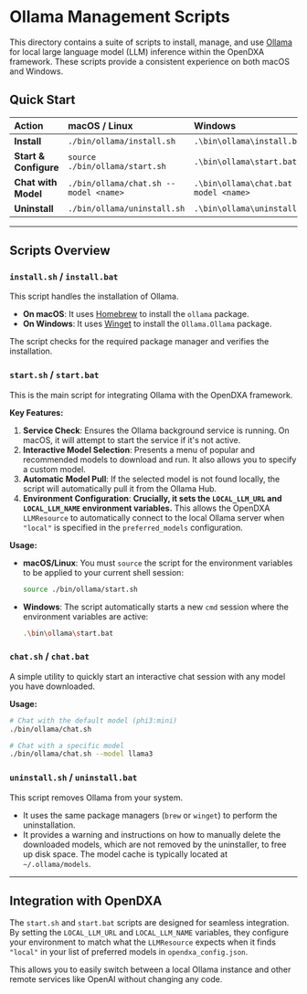 # Ollama Management Scripts

This directory contains a suite of scripts to install, manage, and use [Ollama](https://ollama.com/) for local large language model (LLM) inference within the OpenDXA framework. These scripts provide a consistent experience on both macOS and Windows.

## Quick Start

| Action | macOS / Linux | Windows |
| :--- | :--- | :--- |
| **Install** | `./bin/ollama/install.sh` | `.\bin\ollama\install.bat` |
| **Start & Configure** | `source ./bin/ollama/start.sh` | `.\bin\ollama\start.bat` |
| **Chat with Model** | `./bin/ollama/chat.sh --model <name>` | `.\bin\ollama\chat.bat --model <name>` |
| **Uninstall** | `./bin/ollama/uninstall.sh` | `.\bin\ollama\uninstall.bat` |

---

##  Scripts Overview

### `install.sh` / `install.bat`
This script handles the installation of Ollama.
- **On macOS**: It uses [Homebrew](https://brew.sh/) to install the `ollama` package.
- **On Windows**: It uses [Winget](https://docs.microsoft.com/en-us/windows/package-manager/winget/) to install the `Ollama.Ollama` package.

The script checks for the required package manager and verifies the installation.

### `start.sh` / `start.bat`
This is the main script for integrating Ollama with the OpenDXA framework.

**Key Features:**
1.  **Service Check**: Ensures the Ollama background service is running. On macOS, it will attempt to start the service if it's not active.
2.  **Interactive Model Selection**: Presents a menu of popular and recommended models to download and run. It also allows you to specify a custom model.
3.  **Automatic Model Pull**: If the selected model is not found locally, the script will automatically pull it from the Ollama Hub.
4.  **Environment Configuration**: **Crucially, it sets the `LOCAL_LLM_URL` and `LOCAL_LLM_NAME` environment variables.** This allows the OpenDXA `LLMResource` to automatically connect to the local Ollama server when `"local"` is specified in the `preferred_models` configuration.

**Usage:**
-   **macOS/Linux**: You must `source` the script for the environment variables to be applied to your current shell session:
    ```bash
    source ./bin/ollama/start.sh
    ```
-   **Windows**: The script automatically starts a new `cmd` session where the environment variables are active:
    ```bash
    .\bin\ollama\start.bat
    ```

### `chat.sh` / `chat.bat`
A simple utility to quickly start an interactive chat session with any model you have downloaded.

**Usage:**
```bash
# Chat with the default model (phi3:mini)
./bin/ollama/chat.sh

# Chat with a specific model
./bin/ollama/chat.sh --model llama3
```

### `uninstall.sh` / `uninstall.bat`
This script removes Ollama from your system.

- It uses the same package managers (`brew` or `winget`) to perform the uninstallation.
- It provides a warning and instructions on how to manually delete the downloaded models, which are not removed by the uninstaller, to free up disk space. The model cache is typically located at `~/.ollama/models`.

---
## Integration with OpenDXA

The `start.sh` and `start.bat` scripts are designed for seamless integration. By setting the `LOCAL_LLM_URL` and `LOCAL_LLM_NAME` variables, they configure your environment to match what the `LLMResource` expects when it finds `"local"` in your list of preferred models in `opendxa_config.json`.

This allows you to easily switch between a local Ollama instance and other remote services like OpenAI without changing any code. 